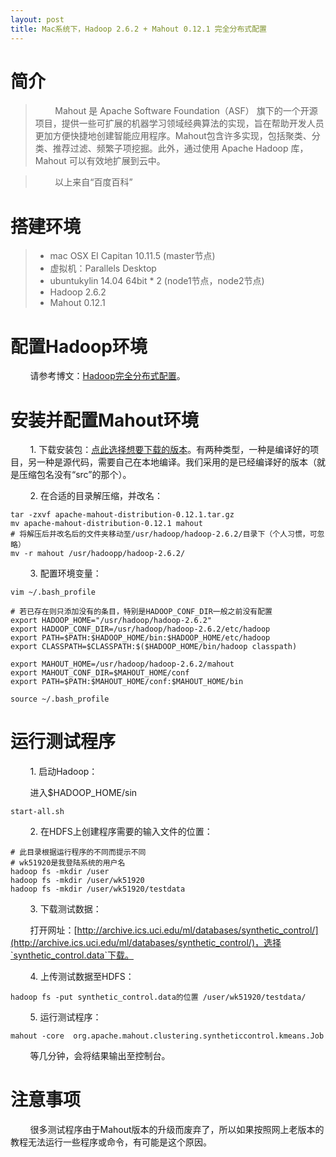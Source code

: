 ```yaml
---
layout: post
title: Mac系统下，Hadoop 2.6.2 + Mahout 0.12.1 完全分布式配置
---
```


# 简介

> &nbsp;&nbsp;&nbsp;&nbsp;&nbsp;&nbsp;&nbsp;&nbsp;Mahout 是 Apache Software Foundation（ASF） 旗下的一个开源项目，提供一些可扩展的机器学习领域经典算法的实现，旨在帮助开发人员更加方便快捷地创建智能应用程序。Mahout包含许多实现，包括聚类、分类、推荐过滤、频繁子项挖掘。此外，通过使用 Apache Hadoop 库，Mahout 可以有效地扩展到云中。

> &nbsp;&nbsp;&nbsp;&nbsp;&nbsp;&nbsp;&nbsp;&nbsp;以上来自“百度百科”

# 搭建环境

> + mac OSX EI Capitan 10.11.5 (master节点)
> + 虚拟机：Parallels Desktop
> + ubuntukylin 14.04 64bit * 2 (node1节点，node2节点)
> + Hadoop 2.6.2
> + Mahout 0.12.1

# 配置Hadoop环境

&nbsp;&nbsp;&nbsp;&nbsp;&nbsp;&nbsp;&nbsp;&nbsp;请参考博文：[Hadoop完全分布式配置](http://blog.csdn.net/wk51920/article/details/51686038)。

# 安装并配置Mahout环境

&nbsp;&nbsp;&nbsp;&nbsp;&nbsp;&nbsp;&nbsp;&nbsp;1. 下载安装包：[点此选择想要下载的版本](http://www-eu.apache.org/dist/mahout/)。有两种类型，一种是编译好的项目，另一种是源代码，需要自己在本地编译。我们采用的是已经编译好的版本（就是压缩包名没有“src”的那个）。

&nbsp;&nbsp;&nbsp;&nbsp;&nbsp;&nbsp;&nbsp;&nbsp;2. 在合适的目录解压缩，并改名：

```
tar -zxvf apache-mahout-distribution-0.12.1.tar.gz
mv apache-mahout-distribution-0.12.1 mahout
# 将解压后并改名后的文件夹移动至/usr/hadoop/hadoop-2.6.2/目录下（个人习惯，可忽略）
mv -r mahout /usr/hadoopp/hadoop-2.6.2/
```

&nbsp;&nbsp;&nbsp;&nbsp;&nbsp;&nbsp;&nbsp;&nbsp;3. 配置环境变量：

```
vim ~/.bash_profile
```

```
# 若已存在则只添加没有的条目，特别是HADOOP_CONF_DIR一般之前没有配置
export HADOOP_HOME="/usr/hadoop/hadoop-2.6.2"
export HADOOP_CONF_DIR=/usr/hadoop/hadoop-2.6.2/etc/hadoop
export PATH=$PATH:$HADOOP_HOME/bin:$HADOOP_HOME/etc/hadoop
export CLASSPATH=$CLASSPATH:$($HADOOP_HOME/bin/hadoop classpath) 

export MAHOUT_HOME=/usr/hadoop/hadoop-2.6.2/mahout
export MAHOUT_CONF_DIR=$MAHOUT_HOME/conf
export PATH=$PATH:$MAHOUT_HOME/conf:$MAHOUT_HOME/bin
```

```
source ~/.bash_profile
```

# 运行测试程序

&nbsp;&nbsp;&nbsp;&nbsp;&nbsp;&nbsp;&nbsp;&nbsp;1. 启动Hadoop：

&nbsp;&nbsp;&nbsp;&nbsp;&nbsp;&nbsp;&nbsp;&nbsp;进入$HADOOP_HOME/sin


```
start-all.sh
```

&nbsp;&nbsp;&nbsp;&nbsp;&nbsp;&nbsp;&nbsp;&nbsp;2. 在HDFS上创建程序需要的输入文件的位置：


```
# 此目录根据运行程序的不同而提示不同
# wk51920是我登陆系统的用户名
hadoop fs -mkdir /user
hadoop fs -mkdir /user/wk51920
hadoop fs -mkdir /user/wk51920/testdata
```

&nbsp;&nbsp;&nbsp;&nbsp;&nbsp;&nbsp;&nbsp;&nbsp;3. 下载测试数据：

&nbsp;&nbsp;&nbsp;&nbsp;&nbsp;&nbsp;&nbsp;&nbsp;打开网址：[http://archive.ics.uci.edu/ml/databases/synthetic_control/](http://archive.ics.uci.edu/ml/databases/synthetic_control/)，选择`synthetic_control.data`下载。


&nbsp;&nbsp;&nbsp;&nbsp;&nbsp;&nbsp;&nbsp;&nbsp;4. 上传测试数据至HDFS：


```
hadoop fs -put synthetic_control.data的位置 /user/wk51920/testdata/
```

&nbsp;&nbsp;&nbsp;&nbsp;&nbsp;&nbsp;&nbsp;&nbsp;5. 运行测试程序：


```
mahout -core  org.apache.mahout.clustering.syntheticcontrol.kmeans.Job
```

&nbsp;&nbsp;&nbsp;&nbsp;&nbsp;&nbsp;&nbsp;&nbsp;等几分钟，会将结果输出至控制台。

# 注意事项

&nbsp;&nbsp;&nbsp;&nbsp;&nbsp;&nbsp;&nbsp;&nbsp;很多测试程序由于Mahout版本的升级而废弃了，所以如果按照网上老版本的教程无法运行一些程序或命令，有可能是这个原因。
